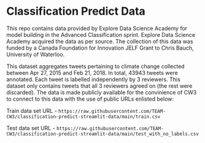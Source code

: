 # Classification Predict Data

This repo contains data provided by Explore Data Science Academy for model building in the Advanced Classification sprint. Explore Data Science Academy
acquired the data as per source. The collection of this data was funded by a Canada Foundation for Innovation JELF Grant to Chris Bauch, University of Waterloo.

This dataset aggregates tweets pertaining to climate change collected between Apr 27, 2015 and Feb 21, 2018. In total, 43943 tweets were annotated. Each tweet is labelled independently by 3 reviewers. This dataset only contains tweets that all 3 reviewers agreed on (the rest were discarded).
The data is made publicly available for the convinience of CW3 to connect to this data with the use of public URLs enlisted below:

Train data set URL - `https://raw.githubusercontent.com/TEAM-CW3/classification-predict-streamlit-data/main/train.csv`

Test  data set URL - `https://raw.githubusercontent.com/TEAM-CW3/classification-predict-streamlit-data/main/test_with_no_labels.csv`
